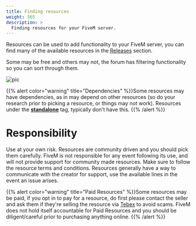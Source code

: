 ```yaml
---
title: Finding resources
weight: 365
description: >
  Finding resources for your FiveM server.
---
```


Resources can be used to add functionality to your FiveM server, you can find many of the available resources in the [Releases](https://forum.cfx.re/c/development/releases/7) section.

Some may be free and others may not, the forum has filtering functionality so you can sort through them.

![pic](/finding-resources/resource-filtering.png)

{{% alert color="warning" title="Dependencies" %}}Some resources may have dependencies, as in may depend on other resources (so do your research prior to picking a resource, or things may not work). Resources under the [**standalone**](https://forum.cfx.re/tags/c/development/releases/7/standalone) tag, typically don't have this. {{% /alert %}}

# Responsibility
Use at your own risk. Resources are community driven and you should pick them carefully. FiveM is not responsible for any event following its use, and will not provide support for community made resources. Make sure to follow the resource terms and conditions. Resources generally have a way to communicate with the creator for support, use the available lines in the event an issue arises.

{{% alert color="warning" title="Paid Resources" %}}Some resources may be paid, if you opt in to pay for a resource, do first please contact the seller and ask them if they're selling the resource via [Tebex](https://www.tebex.io/fivem) to avoid scams. FiveM does not hold itself accountable for Paid Resources and you should be diligent/careful prior to purchasing anything online. {{% /alert %}}
